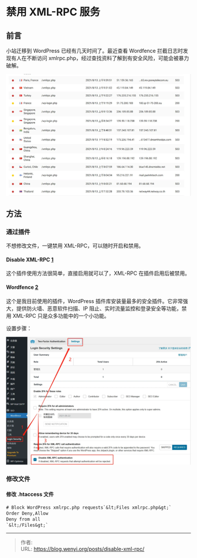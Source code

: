 # 禁用 XML-RPC 服务

## 前言

小站迁移到 WordPress 已经有几天时间了。最近查看 Wordfence 拦截日志时发现有人在不断访问 xmlrpc.php，经过查找资料了解到有安全风险，可能会被暴力破解。

![Wordfence 日志](1.webp)

## 方法

### 通过插件

不想修改文件，一键禁用 XML-RPC，可以随时开启和禁用。

#### Disable XML-RPC [1]

这个插件使用方法很简单，直接启用就可以了，XML-RPC 在插件启用后被禁用。

#### Wordfence [2]

这个是我目前使用的插件，WordPress 插件库安装量最多的安全插件。它非常强大，提供防火墙、恶意软件扫描、IP 阻止、实时流量监控和登录安全等功能，禁用 XML-RPC 只是众多功能中的一个小功能。

设置步骤：

![设置步骤](2.webp)

### 修改文件

#### 修改 .htaccess 文件

    # Block WordPress xmlrpc.php requests`&lt;Files xmlrpc.php&gt;`
	Order Deny,Allow
	Deny from all
	`&lt;/Files&gt;`


[1]: https://cn.wordpress.org/plugins/disable-xml-rpc/
[2]: https://wordpress.org/plugins/wordfence/


---

> 作者:   
> URL: https://blog.wenyi.org/posts/disable-xml-rpc/  

